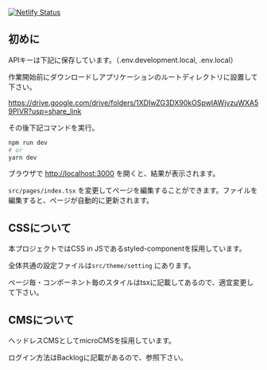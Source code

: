 [![Netlify Status](https://api.netlify.com/api/v1/badges/dfaaa7e1-63a9-48d4-abb4-243ec1782b13/deploy-status)](https://app.netlify.com/sites/statuesque-dragon-e12b5e/deploys)

## 初めに

APIキーは下記に保存しています。（.env.development.local, .env.local）

作業開始前にダウンロードしアプリケーションのルートディレクトリに設置して下さい。

https://drive.google.com/drive/folders/1XDIwZG3DX90kOSpwIAWjvzuWXA59PIVR?usp=share_link

その後下記コマンドを実行。

```bash
npm run dev
# or
yarn dev
```

ブラウザで [http://localhost:3000](http://localhost:3000) を開くと、結果が表示されます。

`src/pages/index.tsx` を変更してページを編集することができます。ファイルを編集すると、ページが自動的に更新されます。

## CSSについて

本プロジェクトではCSS in JSであるstyled-componentを採用しています。

全体共通の設定ファイルは`src/theme/setting` にあります。

ページ毎・コンポーネント毎のスタイルはtsxに記載してあるので、適宜変更して下さい。

## CMSについて

ヘッドレスCMSとしてmicroCMSを採用しています。

ログイン方法はBacklogに記載があるので、参照下さい。